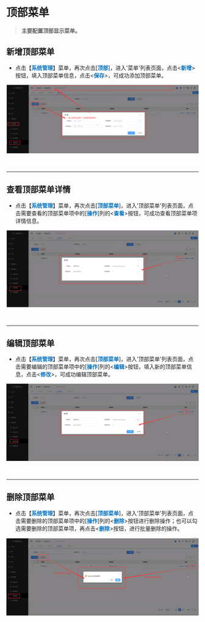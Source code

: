 顶部菜单
===================================

> **主要配置顶部显示菜单。**

## 新增顶部菜单 ##
* 点击【**<font color=#0071C1>系统管理</font>**】菜单，再次点击[**<font color=#0071C1>顶部</font>**]，进入'菜单'列表页面，点击<**<font color=#0071C1>新增</font>**>按钮，填入顶部菜单信息，点击<**<font color=#0071C1>保存</font>**>，可成功添加顶部菜单。


![新增顶部菜单](../_static/img/system/addTopMenu.png)


&emsp;

----------------------------------------------------------------------------------------------------------------------------------

## 查看顶部菜单详情 ##

* 点击【**<font color=#0071C1>系统管理</font>**】菜单，再次点击[**<font color=#0071C1>顶部菜单</font>**]，进入'顶部菜单'列表页面，点击需要查看的顶部菜单项中的[**<font color=#0071C1>操作</font>**]列的<**<font color=#0071C1>查看</font>**>按钮，可成功查看顶部菜单项详情信息。

![查看顶部菜单详情](../_static/img/system/topMenuDetail.png)


&emsp;

----------------------------------------------------------------------------------------------------------------------------------

## 编辑顶部菜单 ##

* 点击【**<font color=#0071C1>系统管理</font>**】菜单，再次点击[**<font color=#0071C1>顶部菜单</font>**]，进入'顶部菜单'列表页面，点击需要编辑的顶部菜单项中的[**<font color=#0071C1>操作</font>**]列的<**<font color=#0071C1>编辑</font>**>按钮，填入新的顶部菜单信息，点击<**<font color=#0071C1>修改</font>**>，可成功编辑顶部菜单。


![修改顶部菜单](../_static/img/system/editTopMenu.png)


&emsp;

----------------------------------------------------------------------------------------------------------------------------------

## 删除顶部菜单 ##

* 点击【**<font color=#0071C1>系统管理</font>**】菜单，再次点击[**<font color=#0071C1>顶部菜单</font>**]，进入'顶部菜单'列表页面，点击需要删除的顶部菜单项中的[**<font color=#0071C1>操作</font>**]列的<**<font color=#0071C1>删除</font>**>按钮进行删除操作；也可以勾选需要删除的顶部菜单项，再点击<**<font color=#0071C1>删除</font>**>按钮，进行批量删除的操作。


![删除顶部菜单](../_static/img/system/deleteTopMenu.png)


&emsp;

